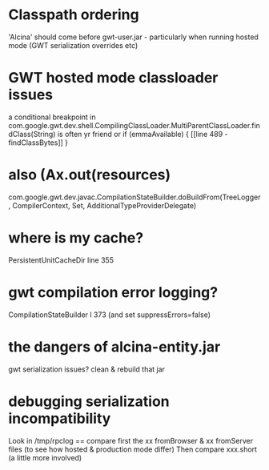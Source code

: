 # Classpath ordering
'Alcina' should come before gwt-user.jar - particularly when running hosted mode (GWT serialization overrides etc)

# GWT hosted mode classloader issues
a conditional breakpoint in com.google.gwt.dev.shell.CompilingClassLoader.MultiParentClassLoader.findClass(String) is often yr friend
or if (emmaAvailable) { [[line 489 - findClassBytes]] }

# also (Ax.out(resources)
com.google.gwt.dev.javac.CompilationStateBuilder.doBuildFrom(TreeLogger, CompilerContext, Set<Resource>, AdditionalTypeProviderDelegate)

# where is my cache?
PersistentUnitCacheDir line 355

# gwt compilation error logging?
CompilationStateBuilder l 373 
(and set suppressErrors=false)

# the dangers of alcina-entity.jar
gwt serialization issues? clean & rebuild that jar

# debugging serialization incompatibility
Look in /tmp/rpclog == compare first the xx fromBrowser & xx fromServer files (to see how hosted & production mode differ)
Then compare xxx.short (a little more involved)